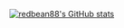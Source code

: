[![redbean88's GitHub stats](https://github-readme-stats.vercel.app/api?username=redbean88)](https://github.com/redbean88)
